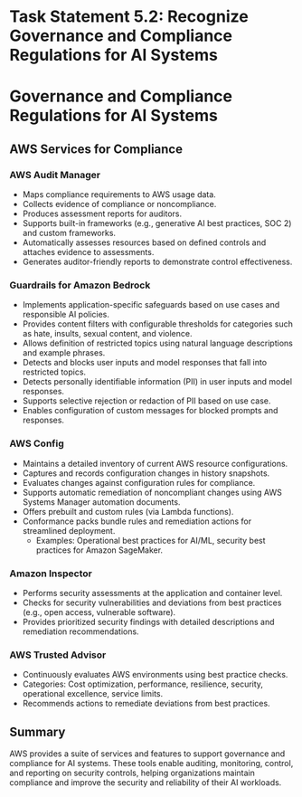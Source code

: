 # Task Statement 5.2: Recognize Governance and Compliance Regulations for AI Systems

# Governance and Compliance Regulations for AI Systems

## AWS Services for Compliance

### AWS Audit Manager
- Maps compliance requirements to AWS usage data.
- Collects evidence of compliance or noncompliance.
- Produces assessment reports for auditors.
- Supports built-in frameworks (e.g., generative AI best practices, SOC 2) and custom frameworks.
- Automatically assesses resources based on defined controls and attaches evidence to assessments.
- Generates auditor-friendly reports to demonstrate control effectiveness.

### Guardrails for Amazon Bedrock
- Implements application-specific safeguards based on use cases and responsible AI policies.
- Provides content filters with configurable thresholds for categories such as hate, insults, sexual content, and violence.
- Allows definition of restricted topics using natural language descriptions and example phrases.
- Detects and blocks user inputs and model responses that fall into restricted topics.
- Detects personally identifiable information (PII) in user inputs and model responses.
- Supports selective rejection or redaction of PII based on use case.
- Enables configuration of custom messages for blocked prompts and responses.

### AWS Config
- Maintains a detailed inventory of current AWS resource configurations.
- Captures and records configuration changes in history snapshots.
- Evaluates changes against configuration rules for compliance.
- Supports automatic remediation of noncompliant changes using AWS Systems Manager automation documents.
- Offers prebuilt and custom rules (via Lambda functions).
- Conformance packs bundle rules and remediation actions for streamlined deployment.
  - Examples: Operational best practices for AI/ML, security best practices for Amazon SageMaker.

### Amazon Inspector
- Performs security assessments at the application and container level.
- Checks for security vulnerabilities and deviations from best practices (e.g., open access, vulnerable software).
- Provides prioritized security findings with detailed descriptions and remediation recommendations.

### AWS Trusted Advisor
- Continuously evaluates AWS environments using best practice checks.
- Categories: Cost optimization, performance, resilience, security, operational excellence, service limits.
- Recommends actions to remediate deviations from best practices.

## Summary
AWS provides a suite of services and features to support governance and compliance for AI systems. These tools enable auditing, monitoring, control, and reporting on security controls, helping organizations maintain compliance and improve the security and reliability of their AI workloads.